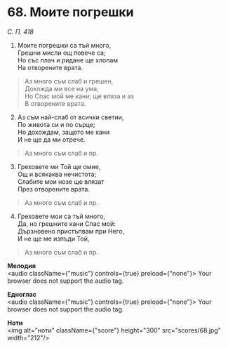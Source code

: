 # 68. Моите погрешки

_С. П. 418_

1. Моите погрешки са тъй много,  
Грешни мисли ощ повече са;  
Но със плач и ридане ще хлопам  
На отворените врата.  

> Аз много съм слаб и грешен,  
> Дохожда ми все на ума;  
> Но Спас мой ме кани; ще вляза и аз  
> В отворените врата.  

2. Аз съм най-слаб от всички светии,  
По живота си и по сърце;  
Но дохождам, защото ме кани  
И не ще да ми отрече.  

> Аз много съм слаб и пр.  

3. Греховете ми Той ще омие,  
Ощ и всякаква нечистота;  
Слабите мои нозе ще влязат  
През отворените врата.  

> Аз много съм слаб и пр.  

4. Греховете мои са тъй много,  
Да, но грешните кани Спас мой:  
Дързновено пристъпвам при Него,  
И не ще ме изпъди Той,  

> Аз много съм слаб и пр.

**Мелодия**  
<audio className={"music"} controls={true} preload={"none"}>
    <source src="mp3/68.mp3" type="audio/mpeg"/>
    Your browser does not support the audio tag.
</audio>

**Едноглас**  
<audio className={"music"} controls={true} preload={"none"}>
    <source src="transp/68.mp3" type="audio/mpeg"/>
    Your browser does not support the audio tag.
</audio>

**Ноти**  
<img alt="ноти" className={"score"} height="300" src="scores/68.jpg" width="212"/>
